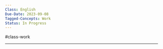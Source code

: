 ```yaml
---
Class: English
Due-Date: 2023-09-08
Tagged-Concepts: Work
Status: In Progress
---
```

#class-work 

---



